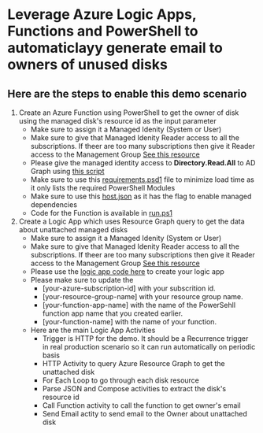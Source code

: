 # Leverage Azure Logic Apps, Functions and PowerShell to automaticlayy generate email to owners of unused disks

## Here are the steps to enable this demo scenario
1. Create an Azure Function using PowerShell to get the owner of disk using the managed disk's resource id as the input parameter
   - Make sure to assign it a Managed Idenity (System or User)
   - Make sure to give that Managed Idenity Reader access to all the subscriptions. If theer are too many subscriptions then give it Reader access to the Management Group [See this resource](https://learn.microsoft.com/en-us/entra/identity/managed-identities-azure-resources/how-to-assign-access-azure-resource?pivots=identity-mi-access-portal) 
   - Please give the managed identity access to **Directory.Read.All** to AD Graph using [this script](https://github.com/naveedzaheer/secpolicies/blob/main/MSIGraphPermit.psd1)
   - Make sure to use this [requirements.psd1](https://github.com/naveedzaheer/secpolicies/blob/main/GetOwnerEmailFunction/requirements.psd1) file  to minimize load time as it only lists the required PowerShell Modules
   - Make sure to use this [host.json](https://github.com/naveedzaheer/secpolicies/blob/main/GetOwnerEmailFunction/host.json) as it has the flag to enable managed dependencies
   - Code for the Function is available in [run.ps1](https://github.com/naveedzaheer/secpolicies/blob/main/GetOwnerEmailFunction/run.ps1)
2. Create a Logic App which uses Resource Graph query to get the data about unattached managed disks 
   - Make sure to assign it a Managed Idenity (System or User)
   - Make sure to give that Managed Idenity Reader access to all the subscriptions. If theer are too many subscriptions then give it Reader access to the Management Group [See this resource](https://learn.microsoft.com/en-us/entra/identity/managed-identities-azure-resources/how-to-assign-access-azure-resource?pivots=identity-mi-access-portal) 
   - Please use the [logic app code here](https://github.com/naveedzaheer/secpolicies/blob/main/automate-email-for-unused-disks-logicapp.json) to create your logic app
   - Please make sure to update the 
     - [your-azure-subscription-id] with your subscrition id. 
     - [your-resource-group-name] with your resource group name. 
     - [your-function-app-name] with the name of the PowerSehll function app name that you created earlier. 
     - [your-function-name] with the name of your function. 
   - Here are the main Logic App Activities
     - Trigger is HTTP for the demo. It should be a Recurrence trigger in real production scenario so it can run automatically on periodic basis
     - HTTP Activity to query Azure Resource Graph to get the unattached disk
     - For Each Loop to go through each disk resource
     - Parse JSON and Compose activities to extract the disk's resource id
     - Call Function activity to call the function to get owner's email
     - Send Email actity to send email to the Owner about unattached disk

